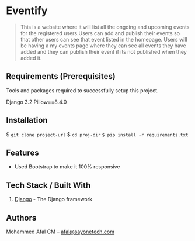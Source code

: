 # Eventify
> This is a website where  it will list all the ongoing and upcoming events for the registered users.Users can add and  publish their events so that other users can see that event listed in the homepage. Users will be having a my events page where they can see all events they have added and they can publish their event if its not published when they added it.


## Requirements  (Prerequisites)
Tools and packages required to successfully setup this project.

Django 3.2
Pillow==8.4.0



## Installation
 $ `git clone project-url`
 $ `cd proj-dir`
`$ pip install -r requirements.txt`

## Features
* Used Bootstrap to make it 100% responsive


## Tech Stack / Built With
1. [Django](https://www.djangoproject.com/) - The Django framework


## Authors 
Mohammed Afal CM  – afal@sayonetech.com
